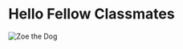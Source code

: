 # Hello Fellow Classmates
![Zoe the Dog](https://github.com/audreyhki/skills-communicate-using-markdown/assets/133035062/20757b18-2fba-468f-809d-5d4b741db73c)
